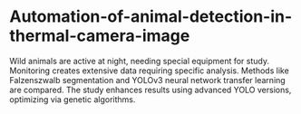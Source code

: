 # Automation-of-animal-detection-in-thermal-camera-image
Wild animals are active at night, needing special equipment for study. Monitoring creates extensive data requiring specific analysis. Methods like Falzenszwalb segmentation and YOLOv3 neural network transfer learning are compared. The study enhances results using advanced YOLO versions, optimizing via genetic algorithms.
